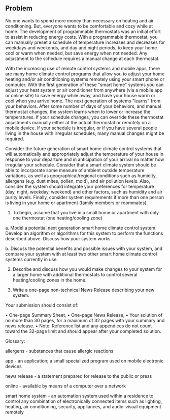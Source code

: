 ## Problem	 
 	
No one wants to spend more money than necessary on heating and air conditioning. But, everyone wants to be comfortable and cozy while at home. The development of programmable thermostats was an initial effort to assist in reducing energy costs. With a programmable thermostat, you can manually preset a schedule of temperature increases and decreases for weekdays and weekends, and day and night periods, to keep your home cool or warm when needed, but save energy when not needed. Any adjustment to the schedule requires a manual change at each thermostat. 

With the increasing use of remote control systems and mobile apps, there are many home climate control programs that allow you to adjust your home heating and/or air conditioning systems remotely using your smart phone or computer. With the first generation of these "smart home" systems you can adjust your heat system or air conditioner from anywhere (via a mobile app or online site) to save energy while away, and have your house warm or cool when you arrive home. The next generation of systems "learns" from your behaviors. After some number of days of your behaviors, and manual thermostat changes, the system learns when to lower or increase the temperatures. If your schedule changes, you can override these thermostat adjustments manually either at the actual thermostat or remotely on a mobile device. If your schedule is irregular, or if you have several people living in the house with irregular schedules, many manual changes might be required. 

Consider the future generation of smart home climate control systems that will automatically and appropriately adjust the temperature of your house in response to your departure and in anticipation of your arrival no matter how irregular your schedule. Consider that a smart climate system should be able to incorporate some measure of ambient outside temperature variations, as well as geographical/regional conditions such as humidity, allergens (e.g. dust mites, pollen, mold), and air pollution levels. Also, consider the system should integrate your preferences for temperature (day, night, weekday, weekend) and other factors, such as humidity and air purity levels. Finally, consider system requirements if more than one person is living in your home or apartment (family members or roommates). 

1. To begin, assume that you live in a small home or apartment with only one thermostat (one heating/cooling zone)

a. Model a potential next generation smart home climate control system. Develop an algorithm or algorithms for this system to perform the functions described above. Discuss how your system works.

b. Discuss the potential benefits and possible issues with your system, and compare your system with at least two other smart home climate control systems currently in use.

2. Describe and discuss how you would make changes to your system for a larger home with additional thermostats to control several heating/cooling zones in the home. 

3. Write a one-page non-technical News Release describing your new system. 

Your submission should consist of:

• One-page Summary Sheet,
• One-page News Release,
• Your solution of no more than 30 pages, for a maximum of 32 pages with your summary and news release.
• Note: Reference list and any appendices do not count toward the 32-page limit and should appear after your completed solution.

Glossary:

allergens - substances that cause allergic reactions

app - an application; a small specialized program used on mobile electronic devices

news release - a statement prepared for release to the public or press

online - available by means of a computer over a network

smart home system - an automation system used within a residence to control any combination of electronically connected items such as lighting, heating, air conditioning, security, appliances, and audio-visual equipment remotely
